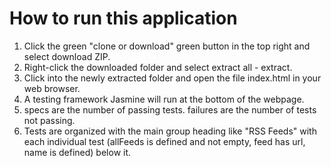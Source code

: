 # How to run this application

1. Click the green "clone or download" green button in the top right and select download ZIP.
2. Right-click the downloaded folder and select extract all - extract.
3. Click into the newly extracted folder and open the file index.html in your web browser.
4. A testing framework Jasmine will run at the bottom of the webpage.
5. specs are the number of passing tests. failures are the number of tests not passing.
6. Tests are organized with the main group heading like "RSS Feeds" with each individual test (allFeeds is defined and not empty, feed has url, name is defined) below it.